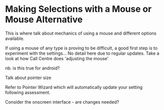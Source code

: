 # Making Selections with a Mouse or Mouse Alternative

This is where talk about mechanics of using a mouse and different
options available.

If using a mouse of any type is proving to be difficult, a good first
step is to experiment with the settings... No detail here due to regular
updates. Take a look at how Call Centre does 'adjusting the mouse'

nb. is this true for android?

Talk about pointer size

Refer to Pointer Wizard which will automatically update your setting
following assessment.

Consider the onscreen interface - are changes needed?
